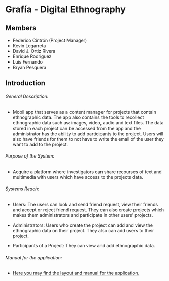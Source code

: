 # Grafía - Digital Ethnography

## Members

- Federico Cintrón (Project Manager)
- Kevin Legarreta
- David J. Ortiz Rivera
- Enrique Rodriguez
- Luis Fernando
- Bryan Pesquera

## Introduction

###### General Description:

- Mobil app that serves as a content manager for projects that contain ethnographic data. The app also contains the tools to recollect ethnographic data such as: images, video, audio and text files. The data stored in each project can be accessed from the app and the administrator has the ability to add participants to the project. Users will also have friends for them to not have to write the email of the user they want to add to the project. 

###### Purpose of the System: 

- Acquire a platform where investigators can share recourses of text and multimedia with users which have access to the projects data.

###### Systems Reach:

- Users: The users can look and send friend request, view their friends and accept or reject friend request. They can also create projects which makes them administrators and participate in other users’ projects.

- Administrators: Users who create the project can add and view the ethnographic data on their project. They also can add users to their project. 

- Participants of a Project: They can view and add ethnographic data. 

###### Manual for the application:

- [Here you may find the layout and manual for the application.](https://github.com/Kevinlega/Grafia/blob/master/Manual_for_Grafia.pdf)








